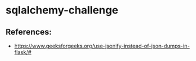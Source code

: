 # sqlalchemy-challenge

## References:
* https://www.geeksforgeeks.org/use-jsonify-instead-of-json-dumps-in-flask/#
